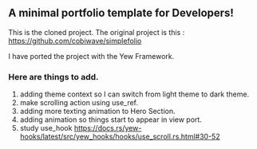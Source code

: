 ## A minimal portfolio template for Developers!

This is the cloned project. The original project is this : https://github.com/cobiwave/simplefolio

I have ported the project with the Yew Framework.

### Here are things to add.

1. adding theme context so I can switch from light theme to dark theme.
1. make scrolling action using use_ref.
1. adding more texting animation to Hero Section.
1. adding animation so things start to appear in view port.
1. study use_hook https://docs.rs/yew-hooks/latest/src/yew_hooks/hooks/use_scroll.rs.html#30-52
